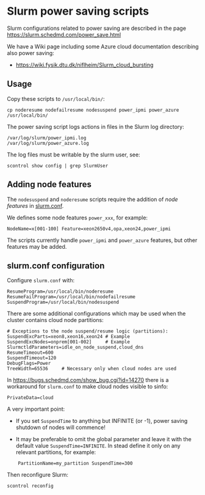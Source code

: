 Slurm power saving scripts
==========================

Slurm configurations related to power saving are described in the page https://slurm.schedmd.com/power_save.html

We have a Wiki page including some Azure cloud documentation describing also power saving:

* https://wiki.fysik.dtu.dk/niflheim/Slurm_cloud_bursting

Usage
-----

Copy these scripts to ```/usr/local/bin/```:
```
cp noderesume nodefailresume nodesuspend power_ipmi power_azure /usr/local/bin/
```

The power saving script logs actions in files in the Slurm log directory:
```
/var/log/slurm/power_ipmi.log
/var/log/slurm/power_azure.log
```
The log files must be writable by the slurm user, see:

```
scontrol show config | grep SlurmUser
```

Adding node features
--------------------

The ``nodesuspend`` and ``noderesume`` scripts require the addition of *node features*
in [slurm.conf](https://slurm.schedmd.com/slurm.conf.html#SECTION_NODE-CONFIGURATION).

We defines some node features ``power_xxx``, for example:

```
NodeName=x[001-100] Feature=xeon2650v4,opa,xeon24,power_ipmi
```

The scripts currently handle ``power_ipmi`` and ``power_azure`` features,
but other features may be added.

slurm.conf configuration
------------------------

Configure ```slurm.conf``` with:
```
ResumeProgram=/usr/local/bin/noderesume
ResumeFailProgram=/usr/local/bin/nodefailresume
SuspendProgram=/usr/local/bin/nodesuspend
```

There are some additional configurations which may be used when the cluster contains cloud node partitions:

```
# Exceptions to the node suspend/resume logic (partitions):
SuspendExcParts=xeon8,xeon16,xeon24	# Example
SuspendExcNodes=onprem[001-002]		# Example
SlurmctldParameters=idle_on_node_suspend,cloud_dns
ResumeTimeout=600
SuspendTimeout=120
DebugFlags=Power
TreeWidth=65536		# Necessary only when cloud nodes are used
```

In https://bugs.schedmd.com/show_bug.cgi?id=14270 there is a workaround for ```slurm.conf``` to make cloud nodes visible to sinfo:
```
PrivateData=cloud
```

A very important point:

* If you set ```SuspendTime``` to anything but INFINITE (or -1), power saving shutdown of nodes will commence!

* It may be preferable to omit the global parameter and leave it with the default value ```SuspendTime=INFINITE```.
  In stead define it only on any relevant partitions, for example:

```
    PartitionName=my_partition SuspendTime=300
```

Then reconfigure Slurm:
```
scontrol reconfig
```

